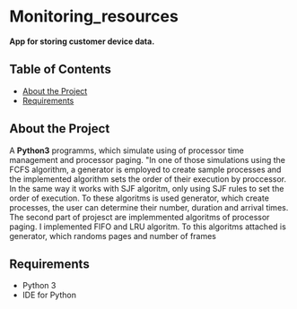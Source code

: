 # Monitoring_resources
**App for storing customer device data.**
## Table of Contents
- [About the Project](#about-the-project)
- [Requirements](#requirements)
## About the Project
A **Python3** programms, which simulate using of processor time management and processor paging. "In one of those simulations using the FCFS algorithm, a generator is employed to create sample processes and the implemented algorithm sets the order of their execution by proccessor. In the same way it works with SJF algoritm, only using SJF rules to set the order of execution. To these algoritms is used generator, which create processes, the user can determine their number, duration and arrival times. The second part of projesct are implemmented algoritms of processor paging. I implemented FIFO and LRU algoritm. To this algoritms attached is generator, which randoms pages and number of frames
## Requirements
- Python 3
- IDE for Python


